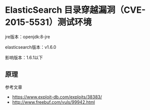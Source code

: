# ElasticSearch 目录穿越漏洞（CVE-2015-5531）测试环境

jre版本：openjdk:8-jre

elasticsearch版本：v1.6.0

影响版本：1.6.1以下

## 原理

参考文章

- https://www.exploit-db.com/exploits/38383/
- http://www.freebuf.com/vuls/99942.html

<!--## 漏洞复现

### 1. 新建一个仓库
-->

